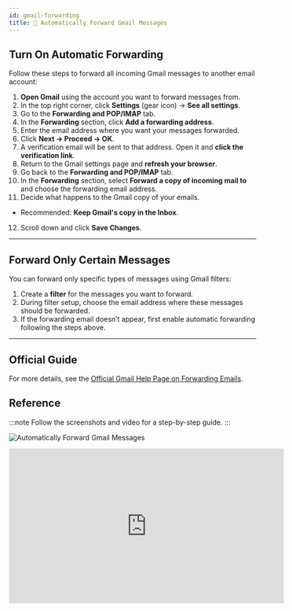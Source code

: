 ```yaml
---
id: gmail-forwarding
title: 📧 Automatically Forward Gmail Messages
---
```



## Turn On Automatic Forwarding

Follow these steps to forward all incoming Gmail messages to another email account:

1. **Open Gmail** using the account you want to forward messages from.  
2. In the top right corner, click **Settings** (gear icon) → **See all settings**.  
3. Go to the **Forwarding and POP/IMAP** tab.  
4. In the **Forwarding** section, click **Add a forwarding address**.  
5. Enter the email address where you want your messages forwarded.  
6. Click **Next → Proceed → OK**.  
7. A verification email will be sent to that address. Open it and **click the verification link**.  
8. Return to the Gmail settings page and **refresh your browser**.  
9. Go back to the **Forwarding and POP/IMAP** tab.  
10. In the **Forwarding** section, select **Forward a copy of incoming mail to** and choose the forwarding email address.  
11. Decide what happens to the Gmail copy of your emails.  
   - Recommended: **Keep Gmail's copy in the Inbox**.  
12. Scroll down and click **Save Changes**.

---

## Forward Only Certain Messages

You can forward only specific types of messages using Gmail filters:

1. Create a **filter** for the messages you want to forward.  
2. During filter setup, choose the email address where these messages should be forwarded.  
3. If the forwarding email doesn’t appear, first enable automatic forwarding following the steps above.  

---

## Official Guide

For more details, see the [Official Gmail Help Page on Forwarding Emails](https://support.google.com/mail/answer/10957).

## Reference 
:::note
Follow the screenshots and video for a step-by-step guide.
:::

![Automatically Forward Gmail Messages](/img/gmail-forwarding.png)


<iframe width="560" height="315" 
    src="https://www.youtube.com/embed/Zhaa7ji8Oms" 
    title="Automatically Forward Gmail Messages Video" 
    frameborder="0" 
    allow="accelerometer; autoplay; clipboard-write; encrypted-media; gyroscope; picture-in-picture" 
    allowfullscreen>
</iframe>